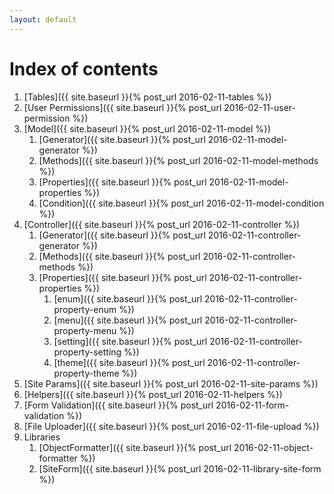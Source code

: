 ```yaml
---
layout: default
---
```


Index of contents
=================

1. [Tables]({{ site.baseurl }}{% post_url 2016-02-11-tables %})
2. [User Permissions]({{ site.baseurl }}{% post_url 2016-02-11-user-permission %})
3. [Model]({{ site.baseurl }}{% post_url 2016-02-11-model %})
    1. [Generator]({{ site.baseurl }}{% post_url 2016-02-11-model-generator %})
    2. [Methods]({{ site.baseurl }}{% post_url 2016-02-11-model-methods %})
    3. [Properties]({{ site.baseurl }}{% post_url 2016-02-11-model-properties %})
    4. [Condition]({{ site.baseurl }}{% post_url 2016-02-11-model-condition %})
4. [Controller]({{ site.baseurl }}{% post_url 2016-02-11-controller %})
    1. [Generator]({{ site.baseurl }}{% post_url 2016-02-11-controller-generator %})
    2. [Methods]({{ site.baseurl }}{% post_url 2016-02-11-controller-methods %})
    3. [Properties]({{ site.baseurl }}{% post_url 2016-02-11-controller-properties %})
        1. [enum]({{ site.baseurl }}{% post_url 2016-02-11-controller-property-enum %})
        2. [menu]({{ site.baseurl }}{% post_url 2016-02-11-controller-property-menu %})
        3. [setting]({{ site.baseurl }}{% post_url 2016-02-11-controller-property-setting %})
        4. [theme]({{ site.baseurl }}{% post_url 2016-02-11-controller-property-theme %})
5. [Site Params]({{ site.baseurl }}{% post_url 2016-02-11-site-params %})
6. [Helpers]({{ site.baseurl }}{% post_url 2016-02-11-helpers %})
7. [Form Validation]({{ site.baseurl }}{% post_url 2016-02-11-form-validation %})
8. [File Uploader]({{ site.baseurl }}{% post_url 2016-02-11-file-upload %})
9. Libraries
    1. [ObjectFormatter]({{ site.baseurl }}{% post_url 2016-02-11-object-formatter %})
    2. [SiteForm]({{ site.baseurl }}{% post_url 2016-02-11-library-site-form %})
